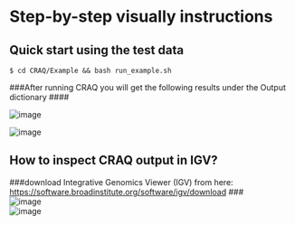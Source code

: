 # Step-by-step visually instructions  
## Quick start using the test data
```
$ cd CRAQ/Example && bash run_example.sh
```                           
 ###After running CRAQ you will get the following results under the Output dictionary ####    

![image](https://github.com/JiaoLaboratory/CRAQ/assets/65637958/9167e82d-7e6e-479c-b007-dde60a91ac10)
           
![image](https://github.com/JiaoLaboratory/CRAQ/assets/65637958/9406574c-762f-42af-a52e-0f7e5b61db60)



## How to inspect CRAQ output in IGV? 
###download Integrative Genomics Viewer (IGV) from here: https://software.broadinstitute.org/software/igv/download ###   
![image](https://github.com/JiaoLaboratory/CRAQ/assets/65637958/89bfca08-7d5d-4d2a-9153-31980d6b105f)  
![image](https://github.com/JiaoLaboratory/CRAQ/assets/65637958/e6caa9ce-af6d-455a-b53d-7ee1cd9d27aa)





